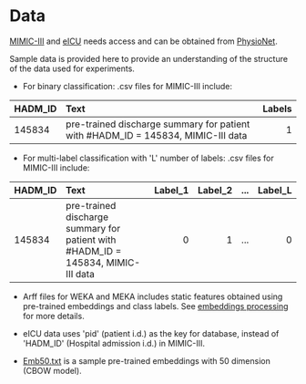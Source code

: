 # Data

[MIMIC-III](https://physionet.org/works/MIMICIIIClinicalDatabase/access.shtml) and [eICU](https://eicu-crd.mit.edu/) needs access and can be obtained from [PhysioNet](https://physionet.org/).

Sample data is provided here to provide an understanding of the structure of the data used for experiments.

 - For binary classification: .csv files for MIMIC-III include:
 
|HADM_ID|Text|Labels|
|:-----|:----|----:|
|145834|pre-trained discharge summary for patient with #HADM_ID = 145834, MIMIC-III data|1|

 - For multi-label classification with 'L' number of labels: .csv files for MIMIC-III include:
 
|HADM_ID|Text|Label_1|Label_2|...|Label_L|
|:-----|:----|----:|----:|----:|----:|
|145834|pre-trained discharge summary for patient with #HADM_ID = 145834, MIMIC-III data|0 |1 |...|0|

 - Arff files for WEKA and MEKA includes static features obtained using pre-trained embeddings and class labels. See [embeddings processing](https://github.com/vithyayogarajan/Medical-Domain-Specific-Language-Models/blob/main/Data_label_processing/data_text_to_embeddings.ipynb) for more details.   

- eICU data uses 'pid' (patient i.d.) as the key for database, instead of 'HADM_ID' (Hospital admission i.d.) in MIMIC-III.

- [Emb50.txt](https://drive.google.com/file/d/1rcApyx9uh9_anUpESd9uQYF8sJ7SDivH/view?usp=sharing) is a sample pre-trained embeddings with 50 dimension (CBOW model).




